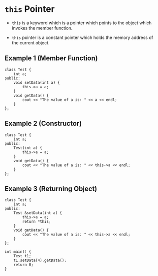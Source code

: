 # `this` Pointer

- `this` is a keyword which is a pointer which points to the object which invokes the member function.

- `this` pointer is a constant pointer which holds the memory address of the current object.

## Example 1 (Member Function)

    class Test {
        int a;
    public:
        void setData(int a) {
            this->a = a;
        }
        void getData() {
            cout << "The value of a is: " << a << endl;
        }
    };

## Example 2 (Constructor)

    class Test {
        int a;
    public:
        Test(int a) {
            this->a = a;
        }
        void getData() {
            cout << "The value of a is: " << this->a << endl;
        }
    };

## Example 3 (Returning Object)

    class Test {
        int a;
    public:
        Test &setData(int a) {
            this->a = a;
            return *this;
        }
        void getData() {
            cout << "The value of a is: " << this->a << endl;
        }
    };

    int main() {
        Test t1;
        t1.setData(4).getData();
        return 0;
    }
